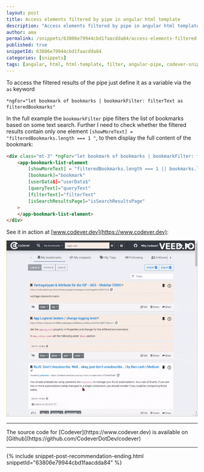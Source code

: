 ```yaml
---
layout: post
title: Access elements filtered by pipe in angular html template
description: "Access elements filtered by pipe in angular html template code snippet"
author: ama
permalink: /snippets/63806e79944cbd1faacdda84/access-elements-filtered-by-pipe-in-angular-html-template
published: true
snippetId: 63806e79944cbd1faacdda84
categories: [snippets]
tags: [angular, html, html-template, filter, angular-pipe, codever-snippets]
---
```


To access the filtered results of the pipe just define it as a variable via the `as` keyword

```
*ngFor="let bookmark of bookmarks | bookmarkFilter: filterText as filteredBookmarks"
```

In the full example the `bookmarkFilter` pipe filters the list of bookmarks based on some text search.
Further I need to check whether the filtered results contain only one element `[showMoreText] = "filteredBookmarks.length === 1 "`,
to then display the full content of the bookmark:

```html
<div class="mt-3" *ngFor="let bookmark of bookmarks | bookmarkFilter: filterText as filteredBookmarks">
    <app-bookmark-list-element
        [showMoreText] = "filteredBookmarks.length === 1 || bookmarks.length === 1"
        [bookmark]="bookmark"
        [userData$]="userData$"
        [queryText]="queryText"
        [filterText]="filterText"
        [isSearchResultsPage]="isSearchResultsPage"
    >
    </app-bookmark-list-element>
</div>
```

See it in action at [www.codever.dev](https://www.codever.dev):

![Copy-to-clipboard-demo](/images/posts/2022-11-25-get-filtered-results-from-angular-pipe/filter-bookmarks-results-expanding.gif)

<hr>
The source code for [Codever](https://www.codever.dev) is available on [Github](https://github.com/CodeverDotDev/codever)
<hr/>

 {% include snippet-post-recommendation-ending.html snippetId="63806e79944cbd1faacdda84" %}
